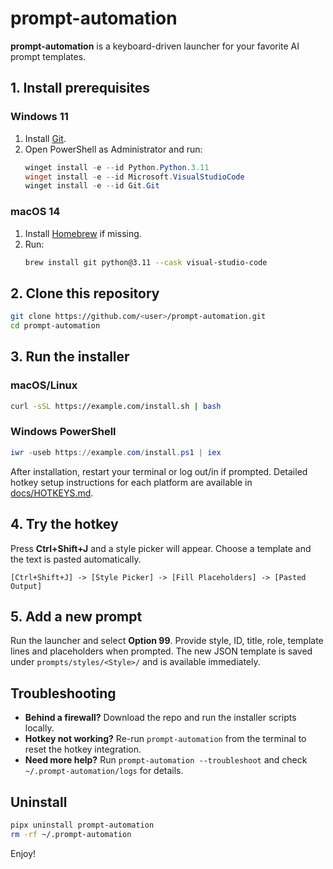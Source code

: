 # prompt-automation

**prompt-automation** is a keyboard-driven launcher for your favorite AI prompt templates.

## 1. Install prerequisites

### Windows 11
1. Install [Git](https://git-scm.com/download/win).
2. Open PowerShell as Administrator and run:
   ```powershell
   winget install -e --id Python.Python.3.11
   winget install -e --id Microsoft.VisualStudioCode
   winget install -e --id Git.Git
   ```

### macOS 14
1. Install [Homebrew](https://brew.sh) if missing.
2. Run:
   ```bash
   brew install git python@3.11 --cask visual-studio-code
   ```

## 2. Clone this repository

```bash
git clone https://github.com/<user>/prompt-automation.git
cd prompt-automation
```

## 3. Run the installer

### macOS/Linux
```bash
curl -sSL https://example.com/install.sh | bash
```

### Windows PowerShell
```powershell
iwr -useb https://example.com/install.ps1 | iex
```

After installation, restart your terminal or log out/in if prompted.
Detailed hotkey setup instructions for each platform are available in
[docs/HOTKEYS.md](docs/HOTKEYS.md).

## 4. Try the hotkey

Press **Ctrl+Shift+J** and a style picker will appear. Choose a template and the text is pasted automatically.

```
[Ctrl+Shift+J] -> [Style Picker] -> [Fill Placeholders] -> [Pasted Output]
```

## 5. Add a new prompt

Run the launcher and select **Option 99**. Provide style, ID, title, role, template lines and placeholders when prompted. The new JSON template is saved under `prompts/styles/<Style>/` and is available immediately.

## Troubleshooting

- **Behind a firewall?** Download the repo and run the installer scripts locally.
- **Hotkey not working?** Re-run `prompt-automation` from the terminal to reset the hotkey integration.
- **Need more help?** Run `prompt-automation --troubleshoot` and check `~/.prompt-automation/logs` for details.

## Uninstall

```bash
pipx uninstall prompt-automation
rm -rf ~/.prompt-automation
```

Enjoy!
